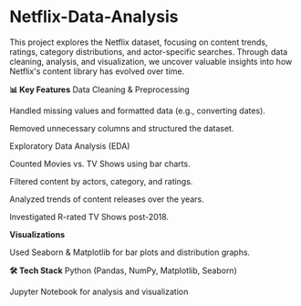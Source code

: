 # Netflix-Data-Analysis
This project explores the Netflix dataset, focusing on content trends, ratings, category distributions, and actor-specific searches. Through data cleaning, analysis, and visualization, we uncover valuable insights into how Netflix's content library has evolved over time.

**📊 Key Features**
Data Cleaning & Preprocessing

Handled missing values and formatted data (e.g., converting dates).

Removed unnecessary columns and structured the dataset.

Exploratory Data Analysis (EDA)

Counted Movies vs. TV Shows using bar charts.

Filtered content by actors, category, and ratings.

Analyzed trends of content releases over the years.

Investigated R-rated TV Shows post-2018.

**Visualizations**

Used Seaborn & Matplotlib for bar plots and distribution graphs.

**🛠️ Tech Stack**
Python (Pandas, NumPy, Matplotlib, Seaborn)

Jupyter Notebook for analysis and visualization
